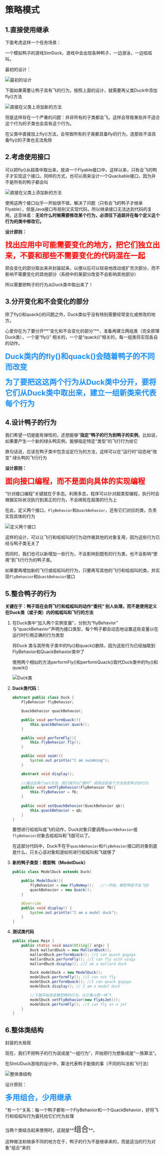 # 策略模式

## 1.直接使用继承

下面考虑这样一个任务场景：

一个模拟鸭子的游戏SimDuck。游戏中会出现各种鸭子，一边游泳，一边呱呱叫。

最初的设计：

![最初的设计](./figures/01.jpg)

下面如果需要让鸭子具有飞的行为，按照上面的设计，就需要再父类Duck中添加fly()方法

![直接在父类上添加新的方法](./figures/02.jpg)

但是这样存在一个严重的问题：并非所有的子类都会飞。这样会导致某些并不适合这个行为的子类也会具有这个行为。

在父类中直接加上fly()方法，会导致所有的子类都具备fly的行为，连那些不该具备fly()的子类也无法免除

## 2.考虑使用接口

可以把fly()从超类中取出来，放进一个Flyable接口中，这样以来，只有会飞的鸭子才实现这个接口。同样的方式，也可以用来设计一个Quackable接口，因为并不是所有的鸭子都会叫

![直接在父类上添加新的方法](./figures/03.jpg)

使用这两个接口似乎一开始很不错，解决了问题（只有会飞的鸭子才继承Flyable），但是Java接口布局别又实现代码，所以继承接口无法达到代码的复用。这意味着：**无论什么时候需要修改某个行为，必须往下追踪并在每个定义这个行为的类中修改它。**

**设计原则：**

**<font  size="5"  color="red" >找出应用中可能需要变化的地方，把它们独立出来，不要和那些不需要变化的代码混在一起</font>**

把会变化的部分取出来并封装起来，以便以后可以轻易地改动或扩充次部分，而不影响不需要变化的其他部分（系统中的某部分改变不会影响其他部分）

所以需要把鸭子的行为从Duck类中取出来了！

## 3.分开变化和不会变化的部分

除了fly()和quack()的问题之外，Duck类似乎没有特别需要经常变化或修改的地方。

心爱你在为了要分开**“变化和不会变化的部分”**，准备再建立两组类（完全原理Duck类），一个是“fly()” 相关的，一个是“quack()"相关的，每一组类将实现各自的动作。

**<font size="5" color="DodgerBlue">Duck类内的fly()和quack()会随着鸭子的不同而改变</font>**

<font size = "5" color="DodgerBlue">**为了要把这这两个行为从Duck类中分开，要将它们从Duck类中取出来，建立一组新类来代表每个行为**</font>

## 4.设计鸭子的行为

我们希望一切是能有弹性的，还想能够“**指定”鸭子的行为到鸭子的实例**。比如说，如果要产生一个新的绿头鸭实例，能够指定特定“类型”的飞行行为给它

换句话说，应该在鸭子类中包含设定行为的方法，这样可以在”运行时“动态地”改变“ 绿头鸭的飞行行为

**设计原则：**

**<font  size="5"  color="red" >面向接口编程，而不是面向具体的实现编程</font>**

“针对接口编程”关键就在于多态。利用多态，程序可以针对超类型编程，执行时会根据实际状况执行到真正的行为，不会绑死在超类的行为上

在此，定义两个接口，`FlyBehavior`和`QuackBehavior`，还有它们对应的类，负责实现具体的行为

![定义两个接口](./figures/04.jpg)

这样的设计，可以让飞行和呱呱叫的行为动作被其他的对象复用，因为这些行为已经与鸭子类无关了

而同时，我们也可以新增加一些行为，不会影响到既有的行为类，也不会影响“使用”到飞行行为的鸭子类。

如果要再增加新的飞行或呱呱叫的行为，只要再写其他的飞行和呱呱叫的类，并实现`FlyBehavior`和`QuackBehavior`接口

## 5.整合鸭子的行为

**关键在于：鸭子现在会将飞行和呱呱叫的动作“委托” 别人处理，而不是使用定义在Duck类（或子类）内的呱呱叫和飞行的方法**

1. 在Duck类中“加入两个实例变量”，分别为“flyBehavior” 与“quackBehavior”声明为接口类型，每个鸭子都会动态地设置这些变量以在运行时引用正确的行为类型

   将Duck 类与其所有子类中的fly()和quack()删除，因为这些行为已经抽取到FlyBehavior和QuackBehavior类中了

   使用两个相似的方法performFly()和performQuack()取代Duck类中的fly()和quack()

   ![Duck类](./figures/05.jpg)

2. **Duck类代码：**

   ```Java
   abstract public class Duck {
       FlyBehavior flyBehavior;
   
       QuackBehavior quackBehavior;
   
       public void performQuack(){
           this.quackBehavior.quack();
       }
   
       public void performFly(){
           this.flyBehavior.fly();
       }
   
       public void swim(){
           System.out.println("I am swimming");
       }
   
       abstract void display();
       
       //通过这两个set方法，我们就可以“随时” 调用这链各个方法改变鸭子的行为
       public void setFlyBehavior(FlyBehavior fb){
           this.flyBehavior = fb;
       }
       
       public void setQuackBehavior(QuackBehavior qb){
           this.quackBehavior = qb;
       }
   }
   ```

   要想进行呱呱叫或飞的动作，Duck对象只要调用`quackBehavior`或`flyBehavior`对象去呱呱叫和飞就可以了。

   在这部分代码中，Duck不在乎`quackBehavior`和`flyBehavior`接口的对象到底是什么，只关心该对象知道如何进行呱呱叫和飞就够了

3. **新的鸭子类型：模型鸭（ModelDuck）**

   ```Java
   public class ModelDuck extends Duck{
   
       public ModelDuck(){
           flyBehavior = new FlyNoWay();   //一开始，模型鸭是不会飞的
           quackBehavior = new Quack();
       }
   
       @Override
       public void display() {
           System.out.println("I am a model duck");
       }
   }
   ```

4. **测试类代码**

   ```Java
   public class Main {
       public static void main(String[] args) {
           Duck mallardDuck = new MallardDuck();
           mallardDuck.performQuack(); //I can quack gagaga
           mallardDuck.performFly(); //I can fly with wings
           mallardDuck.display(); //I am a mallard duck
   
           Duck modelDuck = new ModelDuck();
           modelDuck.performFly(); //I can not fly
           modelDuck.performQuack(); //I can quack gagaga
           modelDuck.display(); // I am a model duck
   
           //下面开始改变模型鸭的行为，让它像火箭一样飞
           modelDuck.setFlyBehavior(new FlyAsJet());
           modelDuck.performFly(); //I can fly as a jet
       }
   }
   ```

## 6.整体类结构

封装的大局观

现在，我们不把鸭子的行为说成是“一组行为”，开始把行为想象成是“一族算法”。

在SImUDuck游戏的设计中，算法代表鸭子能做的事（不同的叫法和飞行法）

![整体类结构](./figures/06.jpg)

设计原则：

**<font size="5" color ="DodgerBlue">多用组合，少用继承</font>**

"有一个"关系：每一个鸭子都有一个FlyBehavior和一个QuackBehavior，好将飞行和呱呱叫行为委托给它们代为处理

当两个类结合起来使用时，这就是**<font size ="5">组合</font>**。

这种做法和继承不同的地方在于，鸭子的行为不是继承来的，而是适当的行为对象”组合“来的



























